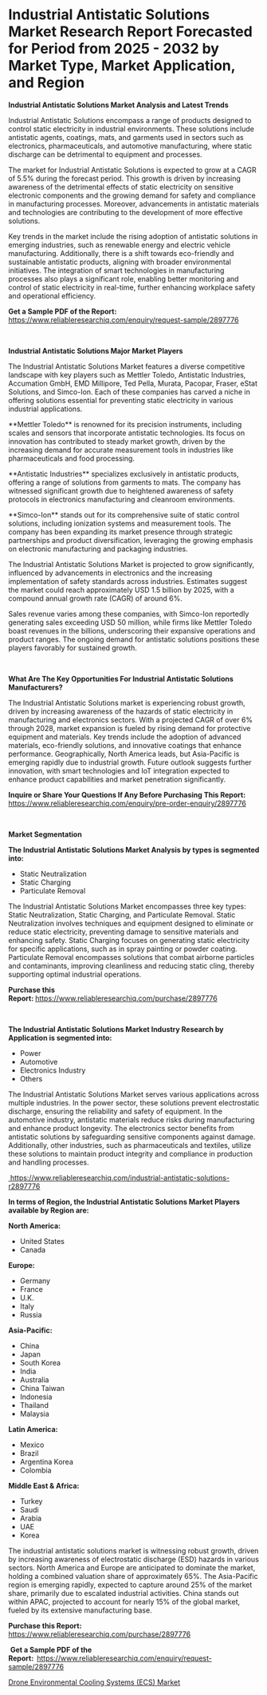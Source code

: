 <p><h1>Industrial Antistatic Solutions Market Research Report Forecasted for Period from 2025 -  2032 by Market Type, Market Application, and Region</h1></p><p><strong>Industrial Antistatic Solutions Market Analysis and Latest Trends</strong></p>
<p><p>Industrial Antistatic Solutions encompass a range of products designed to control static electricity in industrial environments. These solutions include antistatic agents, coatings, mats, and garments used in sectors such as electronics, pharmaceuticals, and automotive manufacturing, where static discharge can be detrimental to equipment and processes.</p><p>The market for Industrial Antistatic Solutions is expected to grow at a CAGR of 5.5% during the forecast period. This growth is driven by increasing awareness of the detrimental effects of static electricity on sensitive electronic components and the growing demand for safety and compliance in manufacturing processes. Moreover, advancements in antistatic materials and technologies are contributing to the development of more effective solutions.</p><p>Key trends in the market include the rising adoption of antistatic solutions in emerging industries, such as renewable energy and electric vehicle manufacturing. Additionally, there is a shift towards eco-friendly and sustainable antistatic products, aligning with broader environmental initiatives. The integration of smart technologies in manufacturing processes also plays a significant role, enabling better monitoring and control of static electricity in real-time, further enhancing workplace safety and operational efficiency.</p></p>
<p><strong>Get a Sample PDF of the Report:&nbsp;</strong> <a href="https://www.reliableresearchiq.com/enquiry/request-sample/2897776?utm_campaign=2593&utm_medium=2&utm_source=Github&utm_content=ia&utm_term=15032025&utm_id=industrial-antistatic-solutions">https://www.reliableresearchiq.com/enquiry/request-sample/2897776</a></p>
<p>&nbsp;</p>
<p><strong>Industrial Antistatic Solutions Major Market Players</strong></p>
<p><p>The Industrial Antistatic Solutions Market features a diverse competitive landscape with key players such as Mettler Toledo, Antistatic Industries, Accumation GmbH, EMD Millipore, Ted Pella, Murata, Pacopar, Fraser, eStat Solutions, and Simco-Ion. Each of these companies has carved a niche in offering solutions essential for preventing static electricity in various industrial applications.</p><p>**Mettler Toledo** is renowned for its precision instruments, including scales and sensors that incorporate antistatic technologies. Its focus on innovation has contributed to steady market growth, driven by the increasing demand for accurate measurement tools in industries like pharmaceuticals and food processing.</p><p>**Antistatic Industries** specializes exclusively in antistatic products, offering a range of solutions from garments to mats. The company has witnessed significant growth due to heightened awareness of safety protocols in electronics manufacturing and cleanroom environments.</p><p>**Simco-Ion** stands out for its comprehensive suite of static control solutions, including ionization systems and measurement tools. The company has been expanding its market presence through strategic partnerships and product diversification, leveraging the growing emphasis on electronic manufacturing and packaging industries.</p><p>The Industrial Antistatic Solutions Market is projected to grow significantly, influenced by advancements in electronics and the increasing implementation of safety standards across industries. Estimates suggest the market could reach approximately USD 1.5 billion by 2025, with a compound annual growth rate (CAGR) of around 6%.</p><p>Sales revenue varies among these companies, with Simco-Ion reportedly generating sales exceeding USD 50 million, while firms like Mettler Toledo boast revenues in the billions, underscoring their expansive operations and product ranges. The ongoing demand for antistatic solutions positions these players favorably for sustained growth.</p></p>
<p>&nbsp;</p>
<p><strong>What Are The Key Opportunities For Industrial Antistatic Solutions Manufacturers?</strong></p>
<p><p>The Industrial Antistatic Solutions market is experiencing robust growth, driven by increasing awareness of the hazards of static electricity in manufacturing and electronics sectors. With a projected CAGR of over 6% through 2028, market expansion is fueled by rising demand for protective equipment and materials. Key trends include the adoption of advanced materials, eco-friendly solutions, and innovative coatings that enhance performance. Geographically, North America leads, but Asia-Pacific is emerging rapidly due to industrial growth. Future outlook suggests further innovation, with smart technologies and IoT integration expected to enhance product capabilities and market penetration significantly.</p></p>
<p><strong>Inquire or Share Your Questions If Any Before Purchasing This Report:</strong> <a href="https://www.reliableresearchiq.com/enquiry/pre-order-enquiry/2897776?utm_campaign=2593&utm_medium=2&utm_source=Github&utm_content=ia&utm_term=15032025&utm_id=industrial-antistatic-solutions">https://www.reliableresearchiq.com/enquiry/pre-order-enquiry/2897776</a></p>
<p>&nbsp;</p>
<p><strong>Market Segmentation</strong></p>
<p><strong>The Industrial Antistatic Solutions Market Analysis by types is segmented into:</strong></p>
<p><ul><li>Static Neutralization</li><li>Static Charging</li><li>Particulate Removal</li></ul></p>
<p><p>The Industrial Antistatic Solutions Market encompasses three key types: Static Neutralization, Static Charging, and Particulate Removal. Static Neutralization involves techniques and equipment designed to eliminate or reduce static electricity, preventing damage to sensitive materials and enhancing safety. Static Charging focuses on generating static electricity for specific applications, such as in spray painting or powder coating. Particulate Removal encompasses solutions that combat airborne particles and contaminants, improving cleanliness and reducing static cling, thereby supporting optimal industrial operations.</p></p>
<p><strong>Purchase this Report:&nbsp;</strong><a href="https://www.reliableresearchiq.com/purchase/2897776?utm_campaign=2593&utm_medium=2&utm_source=Github&utm_content=ia&utm_term=15032025&utm_id=industrial-antistatic-solutions">https://www.reliableresearchiq.com/purchase/2897776</a></p>
<p>&nbsp;</p>
<p><strong>The Industrial Antistatic Solutions Market Industry Research by Application is segmented into:</strong></p>
<p><ul><li>Power</li><li>Automotive</li><li>Electronics Industry</li><li>Others</li></ul></p>
<p><p>The Industrial Antistatic Solutions Market serves various applications across multiple industries. In the power sector, these solutions prevent electrostatic discharge, ensuring the reliability and safety of equipment. In the automotive industry, antistatic materials reduce risks during manufacturing and enhance product longevity. The electronics sector benefits from antistatic solutions by safeguarding sensitive components against damage. Additionally, other industries, such as pharmaceuticals and textiles, utilize these solutions to maintain product integrity and compliance in production and handling processes.</p></p>
<p><a href="https://www.reliableresearchiq.com/industrial-antistatic-solutions-r2897776?utm_campaign=2593&utm_medium=2&utm_source=Github&utm_content=ia&utm_term=15032025&utm_id=industrial-antistatic-solutions">&nbsp;https://www.reliableresearchiq.com/industrial-antistatic-solutions-r2897776</a></p>
<p><strong>In terms of Region, the Industrial Antistatic Solutions Market Players available by Region are:</strong></p>
<p>
    <p> <strong> North America: </strong>
        <ul>
            <li>United States</li>
            <li>Canada</li>
        </ul>
        </p> 
    <p> <strong> Europe: </strong>
        <ul>
            <li>Germany</li>
            <li>France</li>
            <li>U.K.</li>
            <li>Italy</li>
            <li>Russia</li>
        </ul>
        </p> 
    <p> <strong> Asia-Pacific: </strong>
        <ul>
            <li>China</li>
            <li>Japan</li>
            <li>South Korea</li>
            <li>India</li>
            <li>Australia</li>
            <li>China Taiwan</li>
            <li>Indonesia</li>
            <li>Thailand</li>
            <li>Malaysia</li>
        </ul>
        </p> 
    <p> <strong> Latin America: </strong>
        <ul>
            <li>Mexico</li>
            <li>Brazil</li>
            <li>Argentina Korea</li>
            <li>Colombia</li>
        </ul>
        </p> 
    <p> <strong> Middle East & Africa: </strong>
        <ul>
            <li>Turkey</li>
            <li>Saudi</li>
            <li>Arabia</li>
            <li>UAE</li>
            <li>Korea</li>
        </ul>
    </p>
    </p>
<p><p>The industrial antistatic solutions market is witnessing robust growth, driven by increasing awareness of electrostatic discharge (ESD) hazards in various sectors. North America and Europe are anticipated to dominate the market, holding a combined valuation share of approximately 65%. The Asia-Pacific region is emerging rapidly, expected to capture around 25% of the market share, primarily due to escalated industrial activities. China stands out within APAC, projected to account for nearly 15% of the global market, fueled by its extensive manufacturing base.</p></p>
<p><strong>Purchase this Report: </strong><a href="https://www.reliableresearchiq.com/purchase/2897776?utm_campaign=2593&utm_medium=2&utm_source=Github&utm_content=ia&utm_term=15032025&utm_id=industrial-antistatic-solutions">https://www.reliableresearchiq.com/purchase/2897776</a></p>
<p>&nbsp;<strong>Get a Sample PDF of the Report:&nbsp;&nbsp;</strong><a href="https://www.reliableresearchiq.com/enquiry/request-sample/2897776?utm_campaign=2593&utm_medium=2&utm_source=Github&utm_content=ia&utm_term=15032025&utm_id=industrial-antistatic-solutions">https://www.reliableresearchiq.com/enquiry/request-sample/2897776</a></p>
<p><strong></strong></p>
<p><p><a href="https://github.com/hammelximalschid/Market-Research-Report-List-1/blob/main/drone-environmental-cooling-systems-ecs-market.md?utm_campaign=2593&utm_medium=2&utm_source=Github&utm_content=ia&utm_term=15032025&utm_id=industrial-antistatic-solutions">Drone Environmental Cooling Systems (ECS) Market</a></p></p>
